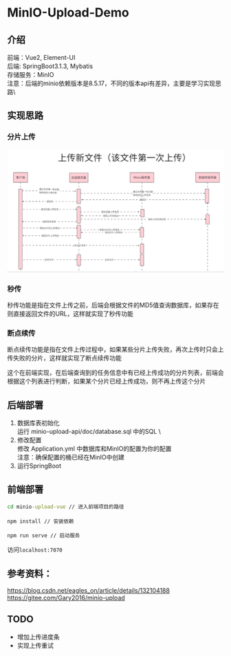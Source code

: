 # MinIO-Upload-Demo
## 介绍
前端：Vue2, Element-UI \
后端: SpringBoot3.1.3, Mybatis \
存储服务：MinIO \
注意：后端的minio依赖版本是8.5.17，不同的版本api有差异，主要是学习实现思路\
## 实现思路
### 分片上传
![img.png](images/img.png)
### 秒传
秒传功能是指在文件上传之前，后端会根据文件的MD5值查询数据库，如果存在则直接返回文件的URL，这样就实现了秒传功能
### 断点续传
断点续传功能是指在文件上传过程中，如果某些分片上传失败，再次上传时只会上传失败的分片，这样就实现了断点续传功能

这个在前端实现，在后端查询到的任务信息中有已经上传成功的分片列表，前端会根据这个列表进行判断，如果某个分片已经上传成功，则不再上传这个分片
## 后端部署
1. 数据库表初始化\
   运行 minio-upload-api/doc/database.sql 中的SQL \
2. 修改配置 \
   修改 Application.yml 中数据库和MinIO的配置为你的配置 \
   注意：确保配置的桶已经在MinIO中创建
3. 运行SpringBoot
## 前端部署
```cmd
cd minio-upload-vue // 进入前端项目的路径

npm install // 安装依赖

npm run serve // 启动服务

```
访问`localhost:7070`

## 参考资料：
https://blog.csdn.net/eagles_on/article/details/132104188 \
https://gitee.com/Gary2016/minio-upload

## TODO
- 增加上传进度条
- 实现上传重试
